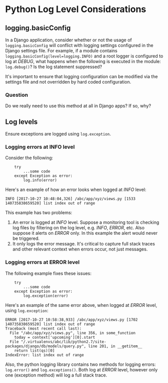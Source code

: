 # Python Log Level Considerations

## logging.basicConfig
In a Django application, consider whether or not the usage of `logging.basicConfig` will conflict with logging settings configured in the Django settings file. For example, if a module contains `logging.basicConfig(level=logging.INFO)` and a root logger is configured to log at _DEBUG_, what happens when the following is executed in the module: `log.debug()`? Is the log statement suppressed?

It's important to ensure that logging configuration can be modified via the settings file and not overridden by hard coded configuration.

### Question
Do we really need to use this method at all in Django apps? If so, why?

## Log levels
Ensure exceptions are logged using `log.exception`.

### Logging errors at INFO level
Consider the following:
```
    try
        ...some code
    except Exception as error:
        log.info(error)
```
Here's an example of how an error looks when logged at _INFO_ level:
```
INFO [2017-10-27 10:48:04,326] /abc/app/xyz/views.py [1533 140735838659520] list index out of range 
```

This example has two problems:

1. An error is logged at _INFO_ level. Suppose a monitoring tool is checking log files by filtering on the log level, e.g. _INFO_, _ERROR_, etc. Also suppose it alerts on _ERROR_ only. In this example the alert would never be triggered.
2. It only logs the error message. It's critical to capture full stack traces and other relevant context when errors occur, not just messages.


### Logging errors at ERROR level
The following example fixes these issues:
```
    try
        ...some code
    except Exception as error:
        log.exception(error)
```
Here's an example of the same error above, when logged at _ERROR_ level, using `log.exception`:
```
ERROR [2017-10-27 10:58:38,933] /abc/app/xyz/views.py [1702 140735838659520] list index out of range 
Traceback (most recent call last):
  File "/abc/app/xyz/views.py", line 356, in some_function
    today = context['upcoming'][0].start
  File "/.virtualenvs/abc/lib/python2.7/site-packages/django/db/models/query.py", line 201, in __getitem__
    return list(qs)[0]
IndexError: list index out of range
```

Also, the python logging library contains two methods for logging errors: `log.error()` and `log.exceptions()`. Both log at _ERROR_ level, however only one (exception method) will log a full stack trace.
